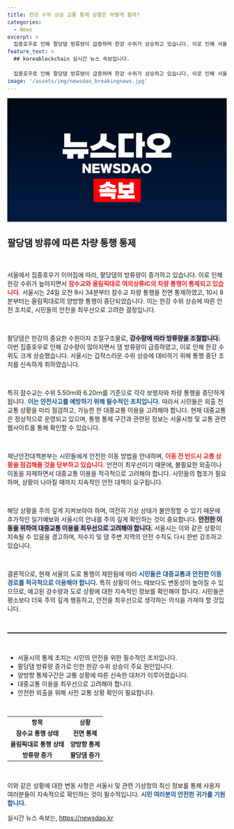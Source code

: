 ```yaml
---
title: 한강 수위 상승 교통 통제 상황은 어떻게 될까?
categories:
  - News
excerpt: >
  집중호우로 인해 팔당댐 방류량이 급증하며 한강 수위가 상승하고 있습니다. 이로 인해 서울 잠수교와 올림픽대로의 차량 통행이 전면 통제되었으며, 시민들은 대중교통 이용을 권장받고 있습니다. 대비가 필요합니다!
feature_text: >
  ## koreablockchain 실시간 뉴스 속보입니다.

  집중호우로 인해 팔당댐 방류량이 급증하며 한강 수위가 상승하고 있습니다. 이로 인해 서울 잠수교와 올림픽대로의 차량 통행이 전면 통제되었으며, 시민들은 대중교통 이용을 권장받고 있습니다. 대비가 필요합니다!
image: '/assets/img/newsdao_breakingnews.jpg'
---
```


<p><img src="/assets/img/newsdao_breakingnews.jpg" alt="koreablockchain 속보" /></p>

<h2 data-ke-size="size26">팔당댐 방류에 따른 차량 통행 통제</h2>

<p data-ke-size="size16">&nbsp;</p>

<p>서울에서 집중호우가 이어짐에 따라, 팔당댐의 방류량이 증가하고 있습니다. 이로 인해 한강 수위가 높아지면서 <b><span style="color: #ee2323;">잠수교와 올림픽대로 여의상류IC의 차량 통행이 통제되고 있습니다.</span></b> 서울시는 24일 오전 9시 34분부터 잠수교 차량 통행을 전면 통제하였고, 10시 8분부터는 올림픽대로의 양방향 통행이 중단되었습니다. 이는 한강 수위 상승에 따른 안전 조치로, 시민들의 안전을 최우선으로 고려한 결정입니다.</p>

<p data-ke-size="size16">&nbsp;</p>

<p>팔당댐은 한강의 중요한 수원이자 조절구조물로, <b><span style="background-color: #21538527;">강수량에 따라 방류량을 조절합니다.</span></b> 이번 집중호우로 인해 강수량이 많아지면서 댐 방류량이 급증하였고, 이로 인해 한강 수위도 크게 상승했습니다. 서울시는 갑작스러운 수위 상승에 대비하기 위해 통행 중단 조치를 신속하게 취하였습니다.</p>

<p data-ke-size="size16">&nbsp;</p>

<p>특히 잠수교는 수위 5.50ｍ와 6.20ｍ를 기준으로 각각 보행자와 차량 통행을 중단하게 됩니다. <b><span style="color: #1a5490;">이는 안전사고를 예방하기 위해 필수적인 조치입니다.</span></b> 따라서 시민들은 외출 전 교통 상황을 미리 점검하고, 가능한 한 대중교통 이용을 고려해야 합니다. 현재 대중교통은 정상적으로 운영되고 있으며, 통행 통제 구간과 관련된 정보는 서울시청 및 교통 관련 웹사이트를 통해 확인할 수 있습니다.</p>

<p data-ke-size="size16">&nbsp;</p>

<p>재난안전대책본부는 시민들에게 안전한 이동 방법을 안내하며, <b><span style="color: #ee2323;">이동 전 반드시 교통 상황을 점검해줄 것을 당부하고 있습니다.</span></b> 안전이 최우선이기 때문에, 불필요한 외출이나 이동을 자제하면서 대중교통 이용을 적극적으로 고려해야 합니다. 시민들의 협조가 필요하며, 상황이 나아질 때까지 지속적인 안전 대책이 요구됩니다.</p>

<p data-ke-size="size16">&nbsp;</p>

<p>해당 상황을 주의 깊게 지켜보아야 하며, 여전히 기상 상태가 불안정할 수 있기 때문에 추가적인 일기예보와 서울시의 안내를 주의 깊게 확인하는 것이 중요합니다. <b><span style="background-color: #21538527;">안전한 이동을 위하여 대중교통 이용을 최우선으로 고려해야 합니다.</span></b> 서울시는 이와 같은 상황이 지속될 수 있음을 경고하며, 저수지 및 댐 주변 지역의 안전 수칙도 다시 한번 강조하고 있습니다.</p>

<p data-ke-size="size16">&nbsp;</p>

<p>결론적으로, 현재 서울의 도로 통행이 제한됨에 따라 <b><span style="color: #1a5490;">시민들은 대중교통과 안전한 이동 경로를 적극적으로 이용해야 합니다.</span></b> 특히 상황이 어느 때보다도 변동성이 높아질 수 있으므로, 예고된 강수량과 도로 상황에 대한 지속적인 정보를 확인해야 합니다. 시민들은 평소보다 더욱 주의 깊게 행동하고, 안전을 최우선으로 생각하는 의식을 가져야 할 것입니다.</p>

<p data-ke-size="size16">&nbsp;</p>

<hr style="border-top: 1px solid #000;"/>

<p data-ke-size="size16">&nbsp;</p>

<ul>
    <li>서울시의 통제 조치는 시민의 안전을 위한 필수적인 조치입니다.</li>
    <li>팔당댐 방류량 증가로 인한 한강 수위 상승이 주요 원인입니다.</li>
    <li>양방향 통제구간은 교통 상황에 따른 신속한 대처가 이루어졌습니다.</li>
    <li>대중교통 이용을 최우선으로 고려해야 합니다.</li>
    <li>안전한 외출을 위해 사전 교통 상황 확인이 필요합니다.</li>
</ul>

<p data-ke-size="size16">&nbsp;</p>

<table style="width: 100%; border-collapse: collapse;">
    <tr>
        <td style="text-align: center; height: 17px;"><b>항목</b></td>
        <td style="text-align: center; height: 17px;"><b>상황</b></td>
    </tr>
    <tr>
        <td style="text-align: center; height: 17px;"><b>잠수교 통행 상태</b></td>
        <td style="text-align: center; height: 17px;"><b>전면 통제</b></td>
    </tr>
    <tr>
        <td style="text-align: center; height: 17px;"><b>올림픽대로 통행 상태</b></td>
        <td style="text-align: center; height: 17px;"><b>양방향 통제</b></td>
    </tr>
    <tr>
        <td style="text-align: center; height: 17px;"><b>방류량 증가</b></td>
        <td style="text-align: center; height: 17px;"><b>팔당댐 증가</b></td>
    </tr>
</table>

<p data-ke-size="size16">&nbsp;</p> 

<p>이와 같은 상황에 대한 변동 사항은 서울시 및 관련 기상청의 최신 정보를 통해 사용자 여러분들이 지속적으로 확인하는 것이 필수적입니다. <b><span style="color: #1a5490;">시민 여러분의 안전한 귀가를 기원합니다.</span></b></p>
실시간 뉴스 속보는, <a href="https://newsdao.kr" rel="dofollow">https://newsdao.kr</a>


